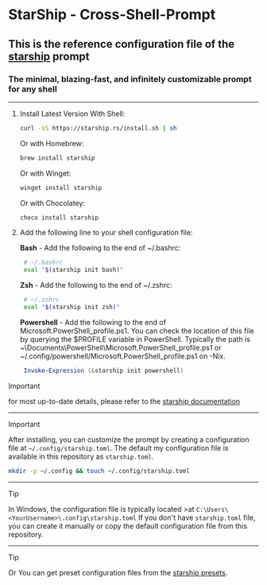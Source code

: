 # StarShip - Cross-Shell-Prompt

## This is the reference configuration file of the [starship](https://starship.rs/) prompt

### The minimal, blazing-fast, and infinitely customizable prompt for any shell

---

1. Install Latest Version
   With Shell:

   ```bash
   curl -sS https://starship.rs/install.sh | sh
   ```

    Or with Homebrew:

    ```bash
    brew install starship
    ```

    Or with Winget:

    ```bash
    winget install starship
    ```

    Or with Chocolatey:

    ```bash
    choco install starship
    ```

2. Add the following line to your shell configuration file:

   **Bash** - Add the following to the end of ~/.bashrc:

    ```bash
     # ~/.bashrc
     eval "$(starship init bash)"
    ```

    **Zsh** - Add the following to the end of ~/.zshrc:

     ```bash
      # ~/.zshrc
      eval "$(starship init zsh)"
     ```

     **Powershell** - Add the following to the end of Microsoft.PowerShell_profile.ps1. You can check the location of this file by querying the $PROFILE variable in PowerShell. Typically the path is ~\Documents\PowerShell\Microsoft.PowerShell_profile.ps1 or ~/.config/powershell/Microsoft.PowerShell_profile.ps1 on -Nix.

     ```powershell
      Invoke-Expression (&starship init powershell)
     ```

> [!IMPORTANT]
> for most up-to-date details, please refer to the [starship documentation](https://starship.rs/guide/)

---

> [!IMPORTANT]
> After installing, you can customize the prompt by creating a configuration file at `~/.config/starship.toml`. The default my configuration file is available in this repository as `starship.toml`.

```bash
mkdir -p ~/.config && touch ~/.config/starship.toml
```

---

>[!Tip]
> In Windows, the configuration file is typically located >at `C:\Users\<YourUsername>\.config\starship.toml`
>If you don't have `starship.toml` file, you can create it manually or copy the default configuration file from this repository.

---

>[!Tip]
>Or You can get preset configuration files from the [starship presets](https://starship.rs/presets/).
